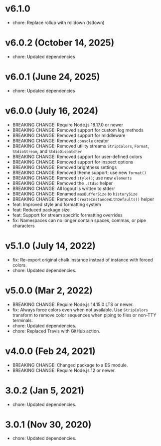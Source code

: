 # v6.1.0

 * chore: Replace rollup with rolldown (tsdown)

# v6.0.2 (October 14, 2025)

 * chore: Updated dependencies

# v6.0.1 (June 24, 2025)

 * chore: Updated dependencies

# v6.0.0 (July 16, 2024)

 * BREAKING CHANGE: Require Node.js 18.17.0 or newer
 * BREAKING CHANGE: Removed support for custom log methods
 * BREAKING CHANGE: Removed support for middleware
 * BREAKING CHANGE: Removed `console` creator
 * BREAKING CHANGE: Removed utility streams `StripColors`, `Format`,
   `StdioStream`, and `StdioDispatcher`
 * BREAKING CHANGE: Removed support for user-defined colors
 * BREAKING CHANGE: Removed support for inspect options
 * BREAKING CHANGE: Removed brightness settings
 * BREAKING CHANGE: Removed theme support; use new `format()`
 * BREAKING CHANGE: Removed `style()`; use new `elements`
 * BREAKING CHANGE: Removed the `.stdio` helper
 * BREAKING CHANGE: All logout is written to stderr
 * BREAKING CHANGE: Renamed `maxBufferSize` to `historySize`
 * BREAKING CHANGE: Removed `createInstanceWithDefaults()` helper
 * feat: Improved style and formatting system
 * feat: Reduced package size
 * feat: Support for stream specific formatting overrides
 * fix: Namespaces can no longer contain spaces, commas, or pipe characters

# v5.1.0 (July 14, 2022)

 * fix: Re-export original chalk instance instead of instance with forced
   colors.
 * chore: Updated dependencies.

# v5.0.0 (Mar 2, 2022)

 * BREAKING CHANGE: Require Node.js 14.15.0 LTS or newer.
 * fix: Always force colors even when not available. Use `StripColors`
   transform to remove color sequences when piping to files or non-TTY
   terminals.
 * chore: Updated dependencies.
 * chore: Replaced Travis with GitHub action.

# v4.0.0 (Feb 24, 2021)

 * BREAKING CHANGE: Changed package to a ES module.
 * BREAKING CHANGE: Require Node.js 12 or newer.

# 3.0.2 (Jan 5, 2021)

 * chore: Updated dependencies.

# 3.0.1 (Nov 30, 2020)

 * chore: Updated dependencies.
